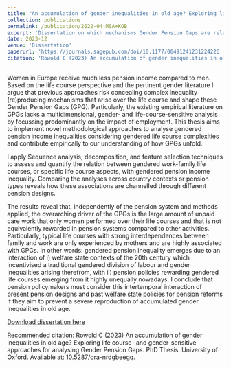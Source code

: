 ```yaml
---
title: "An accumulation of gender inequalities in old age? Exploring life course- and gender-sensitive approaches for analysing Gender Pension Gaps"
collection: publications
permalink: /publication/2022-04-MSA+KOB
excerpt: 'Dissertation on which mechanisms Gender Pension Gaps are related to work-family life course patterns or specific aspects of work and family lives'
date: 2023-12
venue: 'Dissertation'
paperurl: 'https://journals.sagepub.com/doi/10.1177/00491241231224226'
citation: 'Rowold C (2023) An accumulation of gender inequalities in old age? Exploring life course- and gender-sensitive approaches for analysing Gender Pension Gaps. PhD Thesis. University of Oxford. Available at: 10.5287/ora-nrdgbeegq.'
---
```

Women in Europe receive much less pension income compared to men. Based on the life course perspective and the pertinent gender literature I argue that previous approaches risk concealing complex inequality (re)producing mechanisms that arise over the life course and shape these Gender Pension Gaps (GPG). Particularly, the existing empirical literature on GPGs lacks a multidimensional, gender- and life-course-sensitive analysis by focussing predominantly on the impact of employment. This thesis aims to implement novel methodological approaches to analyse gendered pension income inequalities considering gendered life course complexities and contribute empirically to our understanding of how GPGs unfold.

I apply Sequence analysis, decomposition, and feature selection techniques to assess and quantify the relation between gendered work-family life courses, or specific life course aspects, with gendered pension income inequality. Comparing the analyses across country contexts or pension types reveals how these associations are channelled through different pension designs.

The results reveal that, independently of the pension system and methods applied, the overarching driver of the GPGs is the large amount of unpaid care work that only women performed over their life courses and that is not equivalently rewarded in pension systems compared to other activities. Particularly, typical life courses with strong interdependences between family and work are only experienced by mothers and are highly associated with GPGs. In other words: gendered pension inequality emerges due to an interaction of i) welfare state contexts of the 20th century which incentivised a traditional gendered division of labour and gender inequalities arising therefrom, with ii) pension policies rewarding gendered life courses emerging from it highly unequally nowadays. I conclude that pension policymakers must consider this intertemporal interaction of present pension designs and past welfare state policies for pension reforms if they aim to prevent a severe reproduction of accumulated gender inequalities in old age.


[Download dissertation here](https://ora.ox.ac.uk/objects/uuid:74763cc3-e58c-4581-abe3-ce542e8774fd)



Recommended citation: Rowold C (2023) An accumulation of gender inequalities in old age? Exploring life course- and gender-sensitive approaches for analysing Gender Pension Gaps. PhD Thesis. University of Oxford. Available at: 10.5287/ora-nrdgbeegq.

